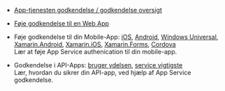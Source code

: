 + [App-tjenesten godkendelse / godkendelse oversigt](../articles/app-service/app-service-authentication-overview.md)

+ [Føje godkendelse til en Web App](../articles/app-service-web/app-service-web-get-started-2.md#authenticate-your-users)

+ Føje godkendelse til din Mobile-App: [iOS][ios-get-started-users], [Android][android-get-started-users], [Windows Universal][windows-get-started-users], [Xamarin.Android][xamarin-android-get-started-users], [Xamarin.iOS][xamarin-ios-get-started-users], [Xamarin.Forms][xamarin-forms-get-started-users], [Cordova][cordova-get-started-users]  
Lær at føje App Service authenication til din mobile-app.

+ Godkendelse i API-Apps: [bruger ydelsen](../articles/app-service-api/app-service-api-dotnet-user-principal-auth.md), [service vigtigste](../articles/app-service-api/app-service-api-dotnet-service-principal-auth.md)  
Lær, hvordan du sikrer din API-app, ved hjælp af App Service godkendelse.

[android-get-started-users]: ../articles/app-service-mobile/app-service-mobile-android-get-started-users.md
[cordova-get-started-users]: ../articles/app-service-mobile/app-service-mobile-cordova-get-started-users.md
[windows-get-started-users]: ../articles/app-service-mobile/app-service-mobile-windows-store-dotnet-get-started-users.md
[xamarin-ios-get-started-users]: ../articles/app-service-mobile/app-service-mobile-xamarin-ios-get-started-users.md
[xamarin-android-get-started-users]: ../articles/app-service-mobile/app-service-mobile-xamarin-android-get-started-users.md
[ios-get-started-users]: ../articles/app-service-mobile/app-service-mobile-ios-get-started-users.md
[xamarin-forms-get-started-users]: ../articles/app-service-mobile/app-service-mobile-xamarin-forms-get-started-users.md
